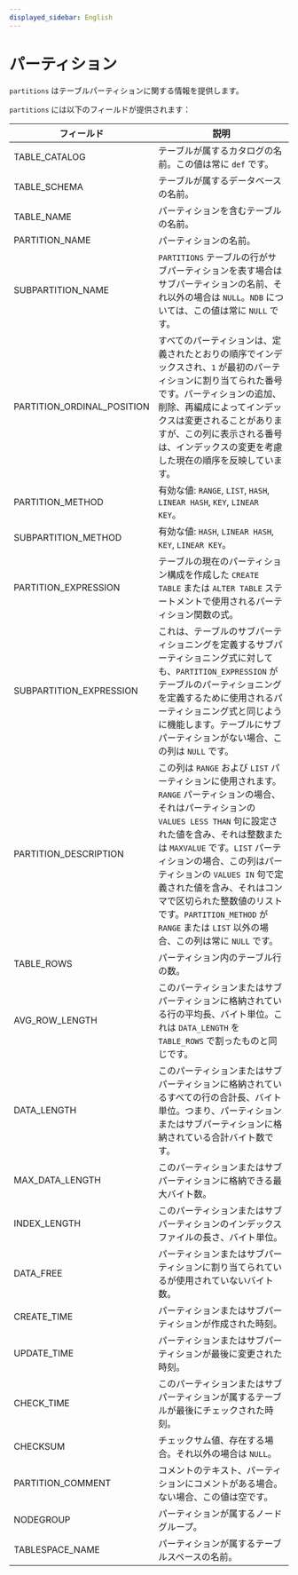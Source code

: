 ```yaml
---
displayed_sidebar: English
---
```


# パーティション

`partitions` はテーブルパーティションに関する情報を提供します。

`partitions` には以下のフィールドが提供されます：

| **フィールド**                  | **説明**                                              |
| -------------------------- | ------------------------------------------------------------ |
| TABLE_CATALOG              | テーブルが属するカタログの名前。この値は常に `def` です。 |
| TABLE_SCHEMA               | テーブルが属するデータベースの名前。         |
| TABLE_NAME                 | パーティションを含むテーブルの名前。              |
| PARTITION_NAME             | パーティションの名前。                                   |
| SUBPARTITION_NAME          | `PARTITIONS` テーブルの行がサブパーティションを表す場合はサブパーティションの名前、それ以外の場合は `NULL`。`NDB` については、この値は常に `NULL` です。 |
| PARTITION_ORDINAL_POSITION | すべてのパーティションは、定義されたとおりの順序でインデックスされ、`1` が最初のパーティションに割り当てられた番号です。パーティションの追加、削除、再編成によってインデックスは変更されることがありますが、この列に表示される番号は、インデックスの変更を考慮した現在の順序を反映しています。 |
| PARTITION_METHOD           | 有効な値: `RANGE`, `LIST`, `HASH`, `LINEAR HASH`, `KEY`, `LINEAR KEY`。 |
| SUBPARTITION_METHOD        | 有効な値: `HASH`, `LINEAR HASH`, `KEY`, `LINEAR KEY`。  |
| PARTITION_EXPRESSION       | テーブルの現在のパーティション構成を作成した `CREATE TABLE` または `ALTER TABLE` ステートメントで使用されるパーティション関数の式。 |
| SUBPARTITION_EXPRESSION    | これは、テーブルのサブパーティショニングを定義するサブパーティショニング式に対しても、`PARTITION_EXPRESSION` がテーブルのパーティショニングを定義するために使用されるパーティショニング式と同じように機能します。テーブルにサブパーティションがない場合、この列は `NULL` です。 |
| PARTITION_DESCRIPTION      | この列は `RANGE` および `LIST` パーティションに使用されます。`RANGE` パーティションの場合、それはパーティションの `VALUES LESS THAN` 句に設定された値を含み、それは整数または `MAXVALUE` です。`LIST` パーティションの場合、この列はパーティションの `VALUES IN` 句で定義された値を含み、それはコンマで区切られた整数値のリストです。`PARTITION_METHOD` が `RANGE` または `LIST` 以外の場合、この列は常に `NULL` です。 |
| TABLE_ROWS                 | パーティション内のテーブル行の数。                   |
| AVG_ROW_LENGTH             | このパーティションまたはサブパーティションに格納されている行の平均長、バイト単位。これは `DATA_LENGTH` を `TABLE_ROWS` で割ったものと同じです。 |
| DATA_LENGTH                | このパーティションまたはサブパーティションに格納されているすべての行の合計長、バイト単位。つまり、パーティションまたはサブパーティションに格納されている合計バイト数です。 |
| MAX_DATA_LENGTH            | このパーティションまたはサブパーティションに格納できる最大バイト数。 |
| INDEX_LENGTH               | このパーティションまたはサブパーティションのインデックスファイルの長さ、バイト単位。 |
| DATA_FREE                  | パーティションまたはサブパーティションに割り当てられているが使用されていないバイト数。 |
| CREATE_TIME                | パーティションまたはサブパーティションが作成された時刻。     |
| UPDATE_TIME                | パーティションまたはサブパーティションが最後に変更された時刻。 |
| CHECK_TIME                 | このパーティションまたはサブパーティションが属するテーブルが最後にチェックされた時刻。 |
| CHECKSUM                   | チェックサム値、存在する場合。それ以外の場合は `NULL`。                |
| PARTITION_COMMENT          | コメントのテキスト、パーティションにコメントがある場合。ない場合、この値は空です。 |
| NODEGROUP                  | パーティションが属するノードグループ。        |
| TABLESPACE_NAME            | パーティションが属するテーブルスペースの名前。   |
